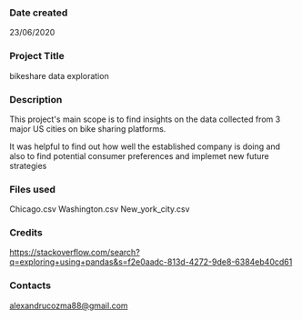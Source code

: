 ### Date created
23/06/2020
### Project Title
bikeshare data exploration

### Description
This project's main scope is to find insights on the data
collected from 3 major US cities on bike sharing platforms.

It was helpful to find out how well the established company is
doing and also to find potential consumer preferences and
implemet new future strategies

### Files used
Chicago.csv
Washington.csv
New_york_city.csv
### Credits
https://stackoverflow.com/search?q=exploring+using+pandas&s=f2e0aadc-813d-4272-9de8-6384eb40cd61

### Contacts

alexandrucozma88@gmail.com
